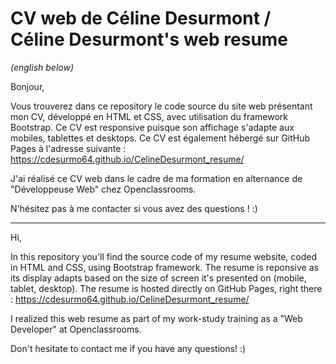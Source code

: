 # CV web de Céline Desurmont / Céline Desurmont's web resume

*(english below)*

Bonjour, 

Vous trouverez dans ce repository le code source du site web présentant mon CV, développé en HTML et CSS, avec utilisation du framework Bootstrap. Ce CV est responsive puisque son affichage s'adapte aux mobiles, tablettes et desktops. 
Ce CV est également hébergé sur GitHub Pages à l'adresse suivante : https://cdesurmo64.github.io/CelineDesurmont_resume/ 

J'ai réalisé ce CV web dans le cadre de ma formation en alternance de "Développeuse Web" chez Openclassrooms. 

N'hésitez pas à me contacter si vous avez des questions ! :) 

___

Hi, 

In this repository you'll find the source code of my resume website, coded in HTML and CSS, using Bootstrap framework. The resume is reponsive as its display  adapts based on the size of screen it's presented on (mobile, tablet, desktop). 
The resume is hosted directly on GitHub Pages, right there : https://cdesurmo64.github.io/CelineDesurmont_resume/

I realized this web resume as part of my work-study training as a "Web Developer" at Openclassrooms.


Don't hesitate to contact me if you have any questions! :)